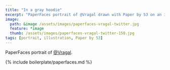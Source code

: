 ```yaml
---
title: "In a gray hoodie"
excerpt: "PaperFaces portrait of @Vragal drawn with Paper by 53 on an iPad."
image: 
  path: &image /assets/images/paperfaces-vragal-twitter.jpg 
  feature: *image
  thumb: /assets/images/paperfaces-vragal-twitter-150.jpg
tags: [portrait, illustration, Paper by 53]
---
```


PaperFaces portrait of [@Vragal](http://twitter.com/Vragal).

{% include boilerplate/paperfaces.md %}
